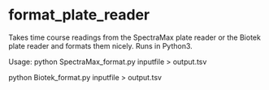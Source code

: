 # format_plate_reader

Takes time course readings from the SpectraMax plate reader or the Biotek plate reader and formats them nicely.
Runs in Python3.

Usage:
python SpectraMax_format.py inputfile > output.tsv

python Biotek_format.py inputfile > output.tsv
